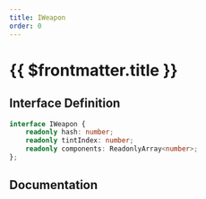 ```yaml
---
title: IWeapon
order: 0
---
```


# {{ $frontmatter.title }}

<!--@include: ./iWeapon_partial_header.md-->

## Interface Definition

```ts
interface IWeapon {
    readonly hash: number;
    readonly tintIndex: number;
    readonly components: ReadonlyArray<number>;
};
```

## Documentation

<!--@include: ./iWeapon_partial_footer.md-->
